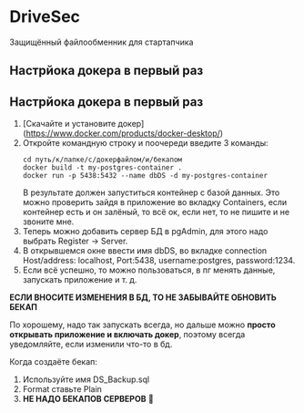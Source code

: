 # DriveSec

Защищённый файлообменник для стартапчика

## Настрйока докера в первый раз

## Настрйока докера в первый раз

1. [Скачайте и установите докер] (https://www.docker.com/products/docker-desktop/)
2. Откройте командную строку и поочереди введите 3 команды:
   ```shell
   cd путь/к/папке/с/докерфайлом/и/бекапом
   docker build -t my-postgres-container .
   docker run -p 5438:5432 --name dbDS -d my-postgres-container
   ```
   В результате должен запуститься контейнер с базой данных. Это можно проверить зайдя в приложение во вкладку Containers, если контейнер есть и он залёный, то всё ок, если нет, то не пишите и не звоните мне.
3. Теперь можно добавить сервер БД в pgAdmin, для этого надо выбрать Register -> Server.
4. В открывшемся окне ввести имя dbDS, во вкладке connection Host/address: localhost, Port:5438, username:postgres, password:1234.
5. Если всё успешно, то можно пользоваться, в пг менять данные, запускать приложение и т. д.

**ЕСЛИ ВНОСИТЕ ИЗМЕНЕНИЯ В БД, ТО НЕ ЗАБЫВАЙТЕ ОБНОВИТЬ БЕКАП**

По хорошему, надо так запускать всегда, но дальше можно **просто открывать приложение и включать докер**, поэтому всегда уведомляйте, если изменили что-то в бд.

Когда создаёте бекап:

1. Используйте имя DS_Backup.sql
2. Format ставьте Plain
3. **НЕ НАДО БЕКАПОВ СЕРВЕРОВ** 👊
